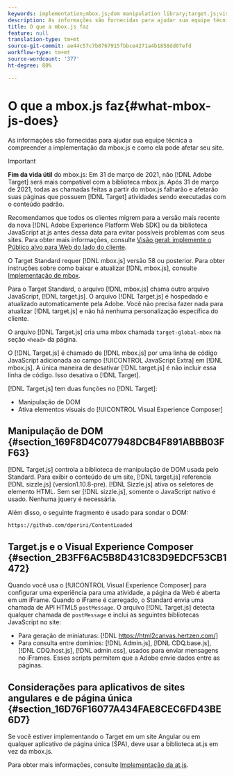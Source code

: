 ```yaml
---
keywords: implementation;mbox.js;dom manipulation library;target.js;visual experience composer;iframe;angular sites;single page applications;single page app;SPA
description: As informações são fornecidas para ajudar sua equipe técnica a compreender a implementação da mbox.js e como ela pode afetar seu site.
title: O que a mbox.js faz
feature: null
translation-type: tm+mt
source-git-commit: ae44c57c7b8767915fbbce4271a4b1858dd07efd
workflow-type: tm+mt
source-wordcount: '377'
ht-degree: 80%

---
```



# O que a mbox.js faz{#what-mbox-js-does}

As informações são fornecidas para ajudar sua equipe técnica a compreender a implementação da mbox.js e como ela pode afetar seu site.

>[!IMPORTANT]
>
>**Fim da vida útil** do mbox.js: Em 31 de março de 2021, não  [!DNL Adobe Target] será mais compatível com a biblioteca mbox.js. Após 31 de março de 2021, todas as chamadas feitas a partir do mbox.js falharão e afetarão suas páginas que possuem [!DNL Target] atividades sendo executadas com o conteúdo padrão.
>
>Recomendamos que todos os clientes migrem para a versão mais recente da nova [!DNL Adobe Experience Platform Web SDK] ou da biblioteca JavaScript at.js antes dessa data para evitar possíveis problemas com seus sites. Para obter mais informações, consulte [Visão geral: implemente o Público alvo para Web do lado do cliente](/help/c-implementing-target/c-implementing-target-for-client-side-web/implement-target-for-client-side-web.md).

O Target Standard requer [!DNL mbox.js] versão 58 ou posterior. Para obter instruções sobre como baixar e atualizar [!DNL mbox.js], consulte [Implementação de mbox](/help/c-implementing-target/c-implementing-target-for-client-side-web/t-mbox-download/mbox-download.md#task_4EAE26BB84FD4E1D858F411AEDF4B420).

Para o Target Standard, o arquivo [!DNL mbox.js] chama outro arquivo JavaScript, [!DNL target.js]. O arquivo [!DNL Target.js] é hospedado e atualizado automaticamente pela Adobe. Você não precisa fazer nada para atualizar [!DNL target.js] e não há nenhuma personalização específica do cliente.

O arquivo [!DNL Target.js] cria uma mbox chamada `target-global-mbox` na seção `<head>` da página.

O [!DNL Target.js] é chamado de [!DNL mbox.js] por uma linha de código JavaScript adicionada ao campo [!UICONTROL JavaScript Extra] em [!DNL mbox.js]. A única maneira de desativar [!DNL target.js] é não incluir essa linha de código. Isso desativa o [!DNL Target].

[!DNL Target.js] tem duas funções no [!DNL Target]:

* Manipulação de DOM
* Ativa elementos visuais do [!UICONTROL Visual Experience Composer]

## Manipulação de DOM {#section_169F8D4C077948DCB4F891ABBB03FF63}

[!DNL Target.js] controla a biblioteca de manipulação de DOM usada pelo Standard. Para exibir o conteúdo de um site, [!DNL target.js] referencia [!DNL sizzle.js] (version1.10.8-pre). [!DNL Sizzle.js] ativa os seletores de elemento HTML. Sem ser [!DNL sizzle.js], somente o JavaScript nativo é usado. Nenhuma jquery é necessária.

Além disso, o seguinte fragmento é usado para sondar o DOM:
 
`https://github.com/dperini/ContentLoaded`

## Target.js e o Visual Experience Composer {#section_2B3FF6AC5B8D431C83D9EDCF53CB1472}

Quando você usa o [!UICONTROL Visual Experience Composer] para configurar uma experiência para uma atividade, a página da Web é aberta em um iFrame. Quando o iFrame é carregado, o Standard envia uma chamada de API HTML5 `postMessage`. O arquivo [!DNL Target.js] detecta qualquer chamada de `postMessage` e inclui as seguintes bibliotecas JavaScript no site:

* Para geração de miniaturas: [!DNL https://html2canvas.hertzen.com/]
* Para consulta entre domínios: [!DNL Admin.js], [!DNL CDQ.base.js], [!DNL CDQ.host.js], [!DNL admin.css], usados para enviar mensagens no iFrames. Esses scripts permitem que a Adobe envie dados entre as páginas.

## Considerações para aplicativos de sites angulares e de página única   {#section_16D76F16077A434FAE8CEC6FD43BE6D7}

Se você estiver implementando o Target em um site Angular ou em qualquer aplicativo de página única (SPA), deve usar a biblioteca at.js em vez da mbox.js.

Para obter mais informações, consulte [Implementação da at.js](/help/c-implementing-target/c-implementing-target-for-client-side-web/t-mbox-download/c-target-atjs-implementation/target-atjs-implementation.md#concept_8AC8D169E02944B1A547A0CAD97EAC17).
